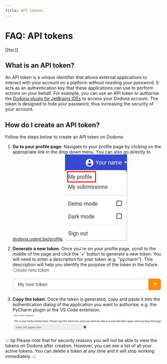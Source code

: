 ```yaml
---
title: API tokens
---
```


# FAQ: API tokens

[[toc]]

## What is an API token?

An API token is a unique identifier that allows external applications to interact with your account on a platform without needing your password. It acts as an authentication key that these applications can use to perform actions on your behalf. For example, you can use an API token to authorise the [Dodona plugin for JetBrains IDEs](/en/guides/general/pycharm-plugin/) to access your Dodona account. The token is designed to hide your password, thus increasing the security of your account.

## How do I create an API token?

Follow the steps below to create an API token on Dodona:

1. **Go to your profile page**: Navigate to your profile page by clicking on the appropriate link in the drop down menu. You can also go directly to [dodona.ugent.be/profile](https://dodona.ugent.be/en/profile).
  ![My Profile](./my-profile.png)

2. **Generate a new token**: Once you're on your profile page, scroll to the middle of the page and click the '+' button to generate a new token. You will need to enter a description for your token (e.g. "pycharm"). This description will help you identify the purpose of the token in the future.
  ![Create a token](./create-new-token.png)

3. **Copy the token**: Once the token is generated, copy and paste it into the authentication dialog of the application you want to authorise, e.g. the PyCharm plugin or the VS Code extension.
  ![Token generated](./token-generated.png)

::: tip
Please note that for security reasons you will not be able to view the tokens on Dodona after creation. However, you can see a list of all your active tokens. You can delete a token at any time and it will stop working immediately.
:::
